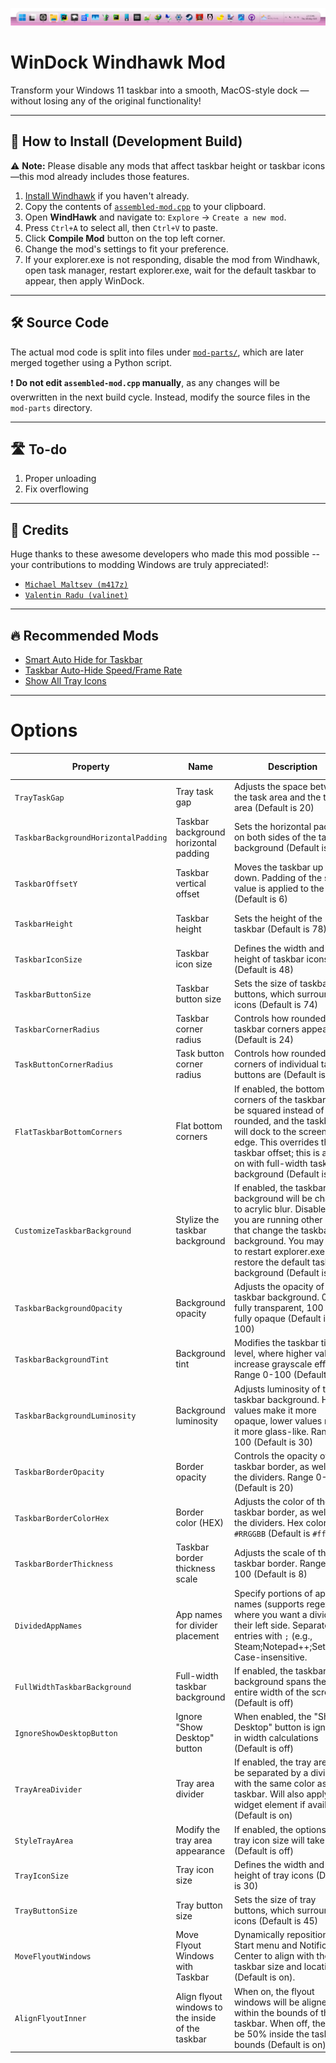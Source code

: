 ![Screenshot](https://github.com/DarkionAvey/windhawk-taskbar-centered-condensed/raw/main/screenshot.png)

# WinDock Windhawk Mod

Transform your Windows 11 taskbar into a smooth, MacOS-style dock — without losing any of the original functionality!

---

## 🚀 How to Install (Development Build)

⚠️ **Note:** Please disable any mods that affect taskbar height or taskbar icons—this mod already includes those
features.
1. [Install Windhawk](https://windhawk.net/) if you haven't already.
2. Copy the contents of [
   `assembled-mod.cpp`](https://raw.githubusercontent.com/DarkionAvey/windhawk-taskbar-centered-condensed/main/assembled-mod.cpp)
   to your clipboard.
3. Open **WindHawk** and navigate to: `Explore` → `Create a new mod`.
4. Press `Ctrl+A` to select all, then `Ctrl+V` to paste.
5. Click **Compile Mod** button on the top left corner.
6. Change the mod's settings to fit your preference.
7. If your explorer.exe is not responding, disable the mod from Windhawk, open task manager, restart explorer.exe, wait
   for the default taskbar to appear, then apply WinDock.

---

## 🛠 Source Code

The actual mod code is split into files under [
`mod-parts/`](https://github.com/DarkionAvey/windhawk-taskbar-centered-condensed/blob/main/mod-parts/), which are later merged together using a Python script.

❗ **Do not edit `assembled-mod.cpp` manually**, as any changes will be overwritten in the next build cycle. Instead,
modify the source files in the `mod-parts` directory.

---

## 🛣️ To-do

1. Proper unloading
2. Fix overflowing

---

## 🙌 Credits

Huge thanks to these awesome developers who made this mod possible -- your contributions to modding Windows are truly appreciated!:

- [`Michael Maltsev (m417z)`](https://github.com/m417z)
- [`Valentin Radu (valinet)`](https://github.com/valinet)

---

## 🔥 Recommended Mods

- [Smart Auto Hide for Taskbar](https://windhawk.net/mods/taskbar-auto-hide-when-maximized)
- [Taskbar Auto-Hide Speed/Frame Rate](https://windhawk.net/mods/taskbar-auto-hide-speed)
- [Show All Tray Icons](https://windhawk.net/mods/taskbar-notification-icons-show-all)

---

# Options

| Property | Name | Description | Accepted values |
| --- | --- | --- | --- |
| `TrayTaskGap` | Tray task gap | Adjusts the space between the task area and the tray area (Default is 20) | Non-negative integer |
| `TaskbarBackgroundHorizontalPadding` | Taskbar background horizontal padding | Sets the horizontal padding on both sides of the taskbar background (Default is 6) | Non-negative integer |
| `TaskbarOffsetY` | Taskbar vertical offset | Moves the taskbar up or down. Padding of the same value is applied to the top (Default is 6) | Non-negative integer |
| `TaskbarHeight` | Taskbar height | Sets the height of the taskbar (Default is 78) | Non-negative integer |
| `TaskbarIconSize` | Taskbar icon size | Defines the width and height of taskbar icons (Default is 48) | Non-negative integer |
| `TaskbarButtonSize` | Taskbar button size | Sets the size of taskbar buttons, which surround the icons (Default is 74) | Non-negative integer |
| `TaskbarCornerRadius` | Taskbar corner radius | Controls how rounded the taskbar corners appear (Default is 24) | Non-negative integer |
| `TaskButtonCornerRadius` | Task button corner radius | Controls how rounded the corners of individual task buttons are (Default is 16) | Non-negative integer |
| `FlatTaskbarBottomCorners` | Flat bottom corners | If enabled, the bottom corners of the taskbar will be squared instead of rounded, and the taskbar will dock to the screen edge. This overrides the taskbar offset; this is always on with full-width taskbar background (Default is off) | Boolean (true/false) |
| `CustomizeTaskbarBackground` | Stylize the taskbar background | If enabled, the taskbar background will be changed to acrylic blur. Disable this if you are running other mods that change the taskbar background. You may need to restart explorer.exe to restore the default taskbar background (Default is on) | Boolean (true/false) |
| `TaskbarBackgroundOpacity` | Background opacity | Adjusts the opacity of the taskbar background. 0 = fully transparent, 100 = fully opaque (Default is 100) | Non-negative integer |
| `TaskbarBackgroundTint` | Background tint | Modifies the taskbar tint level, where higher values increase grayscale effect. Range 0-100 (Default is 0) | Non-negative integer |
| `TaskbarBackgroundLuminosity` | Background luminosity | Adjusts luminosity of the taskbar background. Higher values make it more opaque, lower values make it more glass-like. Range 0-100 (Default is 30) | Non-negative integer |
| `TaskbarBorderOpacity` | Border opacity | Controls the opacity of the taskbar border, as well as the dividers. Range 0-100 (Default is 20) | Non-negative integer |
| `TaskbarBorderColorHex` | Border color (HEX) | Adjusts the color of the taskbar border, as well as the dividers. Hex color as `#RRGGBB` (Default is `#ffffff`) | string hex color |
| `TaskbarBorderThickness` | Taskbar border thickness scale | Adjusts the scale of the taskbar border. Range 0-100 (Default is 8) | Non-negative integer |
| `DividedAppNames` | App names for divider placement | Specify portions of app names (supports regex) where you want a divider on their left side. Separate entries with `;` (e.g., Steam;Notepad\+\+;Settings). Case-insensitive. | string regex |
| `FullWidthTaskbarBackground` | Full-width taskbar background | If enabled, the taskbar background spans the entire width of the screen (Default is off) | Boolean (true/false) |
| `IgnoreShowDesktopButton` | Ignore "Show Desktop" button | When enabled, the "Show Desktop" button is ignored in width calculations (Default is off) | Boolean (true/false) |
| `TrayAreaDivider` | Tray area divider | If enabled, the tray area will be separated by a divider with the same color as the taskbar. Will also apply to widget element if available (Default is on) | Boolean (true/false) |
| `StyleTrayArea` | Modify the tray area appearance | If enabled, the options for tray icon size will take effect (Default is off) | Boolean (true/false) |
| `TrayIconSize` | Tray icon size | Defines the width and height of tray icons (Default is 30) | Non-negative integer |
| `TrayButtonSize` | Tray button size | Sets the size of tray buttons, which surround the icons (Default is 45) | Non-negative integer |
| `MoveFlyoutWindows` | Move Flyout Windows with Taskbar | Dynamically repositions the Start menu and Notification Center to align with the taskbar size and location (Default is on). | Boolean (true/false) |
| `AlignFlyoutInner` | Align flyout windows to the inside of the taskbar | When on, the flyout windows will be aligned within the bounds of the taskbar. When off, they will be 50% inside the taskbar bounds (Default is on). | Boolean (true/false) |